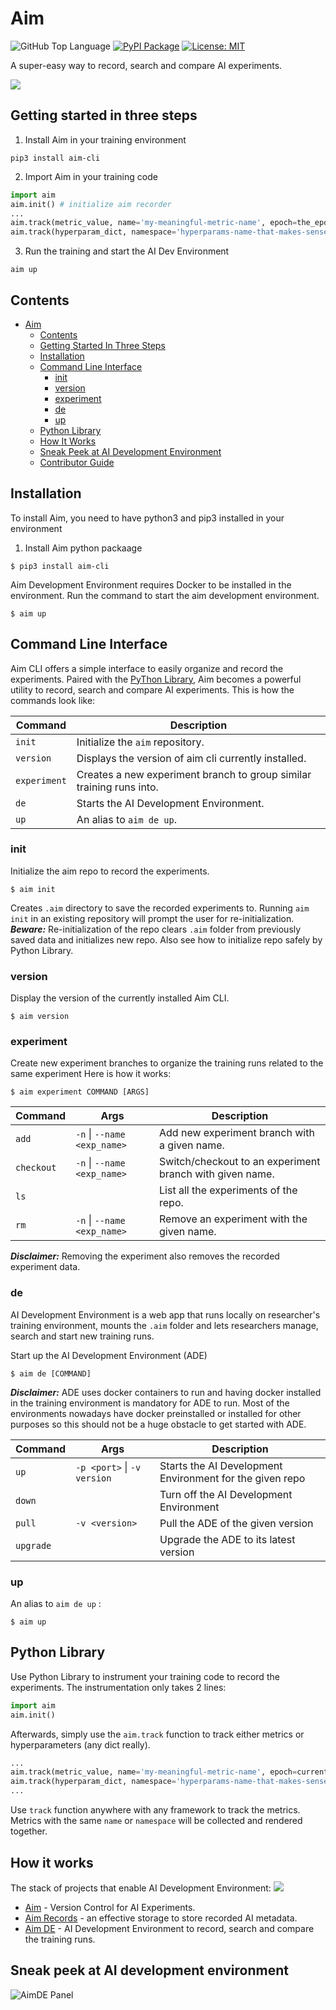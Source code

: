 # Aim

![GitHub Top Language](https://img.shields.io/github/languages/top/aimhubio/aim) [![PyPI Package](https://img.shields.io/pypi/v/aim-cli?color=yellow)](https://pypi.org/project/aim-cli/) [![License: MIT](https://img.shields.io/badge/License-MIT-green.svg)](https://opensource.org/licenses/MIT)

A super-easy way to record, search and compare AI experiments.

<img src="https://user-images.githubusercontent.com/3179216/86801320-eea18400-c084-11ea-8480-87ee60ae95cd.png">

## Getting started in three steps
1. Install Aim in your training environment
```shell
pip3 install aim-cli
```
2. Import Aim in your training code
```py
import aim
aim.init() # initialize aim recorder
...
aim.track(metric_value, name='my-meaningful-metric-name', epoch=the_epoch)
aim.track(hyperparam_dict, namespace='hyperparams-name-that-makes-sense')
```
3. Run the training and start the AI Dev Environment
```shell
aim up
```

## Contents

- [Aim](#aim)
  - [Contents](#contents)
  - [Getting Started In Three Steps](#getting-started-in-three-steps)
  - [Installation](#installation)
  - [Command Line Interface](#command-line-interface)
    - [init](#init)
    - [version](#version)
    - [experiment](#experiment)
    - [de](#de)
    - [up](#up)
  - [Python Library](#python-library)
  - [How It Works](#how-it-works)
  - [Sneak Peek at AI Development Environment](#sneak-peek-at-ai-development-environment)
  - [Contributor Guide](docs/contributor-guide.md)

## Installation
To install Aim, you need to have python3 and pip3 installed in your environment
1. Install Aim python packaage
```shell
$ pip3 install aim-cli
```
Aim Development Environment requires Docker to be installed in the environment.
Run the command to start the aim development environment.
```shell
$ aim up
```

## Command Line Interface

Aim CLI offers a simple interface to easily organize and record the experiments.
Paired with the [PyThon Library](#python-library), Aim becomes a powerful utility to record, search and compare AI experiments.
This is how the commands look like:


| Command       | Description                                                          |
| --------------| -------------------------------------------------------------------- |
| `init`        | Initialize the `aim` repository.                                     |
| `version`     | Displays the version of aim cli currently installed.                 |
| `experiment`  | Creates a new experiment branch to group similar training runs into. |
| `de`          | Starts the AI Development Environment.                               |
| `up`          | An alias to `aim de up`.                                             |

### init
Initialize the aim repo to record the experiments.
```shell
$ aim init
```
Creates `.aim` directory to save the recorded experiments to.
Running `aim init` in an existing repository will prompt the user for re-initialization.
**_Beware:_** Re-initialization of the repo clears `.aim` folder from previously saved data and initializes new repo.
Also see how to initialize repo safely by Python Library.

### version
Display the version of the currently installed Aim CLI.
```shell
$ aim version
```

### experiment
Create new experiment branches to organize the training runs related to the same experiment
Here is how it works:
```shell
$ aim experiment COMMAND [ARGS]
```
| Command    | Args                            | Description                                               |
| -----------| ------------------------------- | --------------------------------------------------------- |
| `add`      | `-n` &#124; `--name <exp_name>` | Add new experiment branch with a given name.              |
| `checkout` | `-n` &#124; `--name <exp_name>` | Switch/checkout to an experiment branch with given name.  |
| `ls`       |                                 | List all the experiments of the repo.                     |
| `rm`       | `-n` &#124; `--name <exp_name>` | Remove an experiment with the given name.                 |

***Disclaimer:*** Removing the experiment also removes the recorded experiment data.

### de
AI Development Environment is a web app that runs locally on researcher's training environment,  mounts the `.aim` folder and lets researchers manage, search and start new training runs.

Start up the AI Development Environment (ADE)
```shell
$ aim de [COMMAND]
```
***Disclaimer:*** ADE uses docker containers to run and having docker installed in the training environment is mandatory for ADE to run.
Most of the environments nowadays have docker preinstalled or installed for other purposes so this should not be a huge obstacle to get started with ADE.

| Command   | Args                            | Description                                               |
| --------- | ------------------------------- | --------------------------------------------------------- |
| `up`      | `-p <port>` &#124; `-v version` | Starts the AI Development Environment for the given repo  |
| `down`    |                                 | Turn off the AI Development Environment                   |
| `pull`    | `-v <version>`                  | Pull the ADE of the given version                         |
| `upgrade` |                                 | Upgrade the ADE to its latest version                     |

### up
An alias to `aim de up` :
```shell
$ aim up
```

## Python Library
Use Python Library to instrument your training code to record the experiments.
The instrumentation only takes 2 lines:
```py
import aim
aim.init()
```
Afterwards, simply use the `aim.track` function to track either metrics or hyperparameters (any dict really).
```py
...
aim.track(metric_value, name='my-meaningful-metric-name', epoch=current_epoch)
aim.track(hyperparam_dict, namespace='hyperparams-name-that-makes-sense')
...
```
Use `track` function anywhere with any framework to track the metrics. Metrics with the same `name` or `namespace` will be collected and rendered together.

## How it works
The stack of projects that enable AI Development Environment:
<img src="https://user-images.githubusercontent.com/3179216/86802291-f0b81280-c085-11ea-8715-6fd650c4a45d.png">
- [Aim](#aim) - Version Control for AI Experiments.
- [Aim Records](https://github.com/aimhubio/aimrecords) - an effective storage to store recorded AI metadata.
- [Aim DE](https://github.com/aimhubio/aimde) - AI Development Environment to record, search and compare the training runs.

## Sneak peek at AI development environment

![AimDE Panel](https://user-images.githubusercontent.com/3179216/87037877-fe90a380-c1fd-11ea-9242-05ea1798a176.gif)
